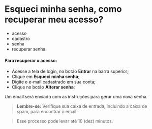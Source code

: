 # Esqueci minha senha, como recuperar meu acesso?

- acesso
- cadastro
- senha
- recuperar senha

#### **Para recuperar o acesso:**

* Acesse a tela de login, no botão **Entrar** na barra superior;
* Clique em **Esqueci minha senha**;
* Digite o e-mail cadastrado em sua conta;
* Clique no botão **Alterar senha**;

Um email será enviado com as instruções para gerar uma nova senha.

> **Lembre-se:** Verifique sua caixa de entrada, incluindo a caixa de spam, para encontrar o email.

>Esse processo pode levar até 10 (dez) minutos.